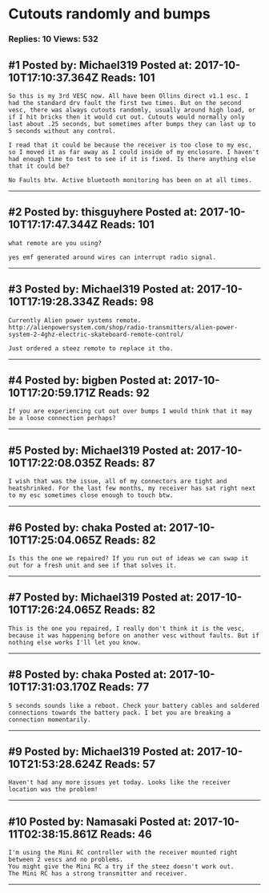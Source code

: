 # Cutouts randomly and bumps

### Replies: 10 Views: 532

## \#1 Posted by: Michael319 Posted at: 2017-10-10T17:10:37.364Z Reads: 101

```
So this is my 3rd VESC now. All have been Ollins direct v1.1 esc. I had the standard drv fault the first two times. But on the second vesc, there was always cutouts randomly, usually around high load, or if I hit bricks then it would cut out. Cutouts would normally only last about .25 seconds, but sometimes after bumps they can last up to 5 seconds without any control.

I read that it could be because the receiver is too close to my esc, so I moved it as far away as I could inside of my enclosure. I haven't had enough time to test to see if it is fixed. Is there anything else that it could be?

No Faults btw. Active bluetooth monitoring has been on at all times.
```

---
## \#2 Posted by: thisguyhere Posted at: 2017-10-10T17:17:47.344Z Reads: 101

```
what remote are you using?

yes emf generated around wires can interrupt radio signal.
```

---
## \#3 Posted by: Michael319 Posted at: 2017-10-10T17:19:28.334Z Reads: 98

```
Currently Alien power systems remote.  http://alienpowersystem.com/shop/radio-transmitters/alien-power-system-2-4ghz-electric-skateboard-remote-control/

Just ordered a steez remote to replace it tho.
```

---
## \#4 Posted by: bigben Posted at: 2017-10-10T17:20:59.171Z Reads: 92

```
If you are experiencing cut out over bumps I would think that it may be a loose connection perhaps?
```

---
## \#5 Posted by: Michael319 Posted at: 2017-10-10T17:22:08.035Z Reads: 87

```
I wish that was the issue, all of my connectors are tight and heatshrinked. For the last few months, my receiver has sat right next to my esc sometimes close enough to touch btw.
```

---
## \#6 Posted by: chaka Posted at: 2017-10-10T17:25:04.065Z Reads: 82

```
Is this the one we repaired? If you run out of ideas we can swap it out for a fresh unit and see if that solves it.
```

---
## \#7 Posted by: Michael319 Posted at: 2017-10-10T17:26:24.065Z Reads: 82

```
This is the one you repaired, I really don't think it is the vesc, because it was happening before on another vesc without faults. But if nothing else works I'll let you know.
```

---
## \#8 Posted by: chaka Posted at: 2017-10-10T17:31:03.170Z Reads: 77

```
5 seconds sounds like a reboot. Check your battery cables and soldered connections towards the battery pack. I bet you are breaking a connection momentarily.
```

---
## \#9 Posted by: Michael319 Posted at: 2017-10-10T21:53:28.624Z Reads: 57

```
Haven't had any more issues yet today. Looks like the receiver location was the problem!
```

---
## \#10 Posted by: Namasaki Posted at: 2017-10-11T02:38:15.861Z Reads: 46

```
I'm using the Mini RC controller with the receiver mounted right between 2 vescs and no problems.
You might give the Mini RC a try if the steez doesn't work out.
The Mini RC has a strong transmitter and receiver.
```

---
